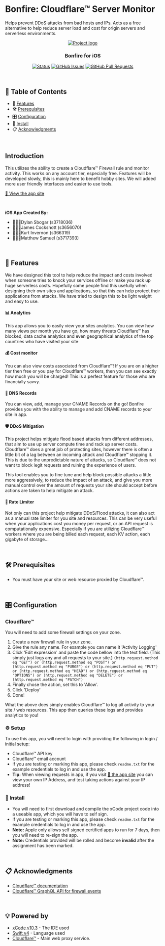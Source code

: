 # Bonfire: Cloudflare™ Server Monitor
Helps prevent DDoS attacks from bad hosts and IPs. 
Acts as a free alternative to help reduce server load and cost for origin servers and serverless environments. 
<p align="center">
  <a href="https://bonfire.jwrc.me" rel="noopener">
 <img src="Bonfire/Assets.xcassets/main_logo.imageset/bonfire_main_logo.png" alt="Project logo"></a>
</p>
<h3 align="center">Bonfire for iOS</h3>

<div align="center">

[![Status](https://img.shields.io/badge/status-active-success.svg)](https://github.com/rmit-S2-2020-iPhone/a1-s3718036_s3656070_s3663139_s3717393)
[![GitHub Issues](https://img.shields.io/github/issues/jameswrc/CloudFlare_DDoS_Mitigation.svg)](https://github.com/rmit-S2-2020-iPhone/a1-s3718036_s3656070_s3663139_s3717393/issues)
[![GitHub Pull Requests](https://img.shields.io/github/issues-pr/JamesWRC/CloudFlare_DDoS_Mitigation.svg)](https://github.com/rmit-S2-2020-iPhone/a1-s3718036_s3656070_s3663139_s3717393/pulls)

</div>

<br/>

## 📝 Table of Contents

- 🎁 [Features](#features)
- 🛠 [Prerequisites](#prerequisites)
- 🎛 [Configuration](#configuration)
- 📲 [Install](#install)
- 📋 [Acknowledgments](#acknowledgments)

<br/>

## Introduction <a name = "introduction"></a>
This utilizes the ability to create a Cloudflare™ Firewall rule and monitor activity. 
This works on any account tier, especially free. Features will be developed slowly, this is mainly here to benefit hobby sites. We will added more user friendly interfaces and easier to use tools. 

<a href="https://bonfire.jwrc.me">🔗 View the app site</a>

<br/>

**iOS App Created By:**
- 🙎🏼‍♂️Dylan Sbogar (s3718036)
- 🙎🏼‍♂️James Cockshott (s3656070)
- 🙎🏼‍♂️Kurt Invernon (s366319)
- 🙎🏼‍♂️Matthew Samuel (s3717393)

<br/>

## 🎁 Features <a name = "features"></a>
We have designed this tool to help reduce the impact and costs involved when someone tries to knock your services offline or make you rack up huge serverless costs.
Hopefully some people find this usefully when designing their own sites and applications, so that this can help protect their applications from attacks. We have tried to design this to be light weight and easy to use. 

#### 📊 Analytics
This app allows you to easily view your sites analytics.
You can view how many views per month you have go, how many threats Cloudflare™ has blocked, data cache analytics and even geographical analytics of the top countries who have visited your site

#### 💰 Cost monitor
You can also view costs associated from Cloudflare™! If you are on a higher tier then free or you pay for Cloudflare™ workers, then you can see exactly how much you will be charged! This is a perfect feature for those who are financially savvy.

#### 📖 DNS Records
You can view, add, manage your CNAME Records on the go! Bonfire provides you with the ability to manage and add CNAME records to your site in app.

#### 🛡 DDoS Mitigation
This project helps mitigate flood based attacks from different addresses, that aim to use up server compute time and rack up server costs. Cloudflare™ does a great job of protecting sites, however there is often a little bit of a lag between an incoming attack and Cloudflare™ stopping it. This is due to the unpredictable nature of attacks, so Cloudflare™ does not want to block legit requests and ruining the experience of users. 

This tool enables you to fine tune and help block possible attacks a little more aggressively, to reduce the impact of an attack, and give you more manual control over the amount of requests your site should accept before actions are taken to help mitigate an attack.


#### 🚫 Rate Limiter
Not only can this project help mitigate DDoS/Flood attacks, it can also act as a manual rate limiter for you site and resources. This can be very useful when your applications cost you money per request, or an API request is computationally expensive. Especially if you are utilizing Cloudflare™ workers where you are being billed each request, each KV action, each gigabyte of storage...

<br/>

## 🛠 Prerequisites <a name = "prerequisites"></a>
- You must have your site or web resource proxied by Cloudflare™.

<br/>

##  🎛 Configuration <a name = "configuration"></a>
### Cloudflare™
You will need to add some firewall settings on your zone.

1. Create a new firewall rule in your zone.
2. Give the rule any name. For example you can name it 'Activity Logging'
3. Click 'Edit expression' and paste the code bellow into the text field. (This simply just logs any and all requests to your site.)
```(http.request.method eq "GET") or (http.request.method eq "POST") or (http.request.method eq "PURGE") or (http.request.method eq "PUT") or (http.request.method eq "HEAD") or (http.request.method eq "OPTIONS") or (http.request.method eq "DELETE") or (http.request.method eq "PATCH")```
3. Finally chose the action, set this to 'Allow'.
4. Click 'Deploy'
5. Done!

What the above does simply enables Cloudflare™ to log all activity to your site / web resources. This app then queries these logs and provides analytics to you!


### ⚙️ Setup
To use this app, you will need to login with providing the following in login / initial setup:
- Cloudflare™ API key
- Cloudflare™ email account
- If you are testing or marking this app, please check ```readme.txt``` for the example credentials to log in and use the app.
- **Tip:** When viewing requests in app, if you visit <a href="https://bonfire.jwrc.me">🔗 the app site</a> you can view your own IP Address, and test taking actions against your IP address!


### 📲 Install <a name = "install"></a>
- You will need to first download and compile the xCode project code into a useable app, which you will have to self sign. 
- If you are testing or marking this app, please check ```readme.txt``` for the example credentials to log in and use the app. 
- **Note:** Apple only allows self signed certified apps to run for 7 days, then you will need to re-sign the app.
- **Note:** Credentials provided will be rolled and become **invalid** after the assignment has been marked. 


<br/>

## 📋 Acknowledgments <a name = "acknowledgments"></a>

* [Cloudflare™ documentation](https://api.Cloudflare.com/)
* [Cloudflare™ GraphQL API for firewall events](https://developers.cloudflare.com/analytics/graphql-api/tutorials/querying-firewall-events)

<br/>

## 💡 Powered by <a name = "powered_by"></a>

* [xCode v10.3](https://apps.apple.com/au/app/xcode/id497799835) - The IDE used
* [Swift v4](https://swift.org/download/) - Language used
* [Cloudflare™](https://www.Cloudflare.com) - Main web proxy service.

